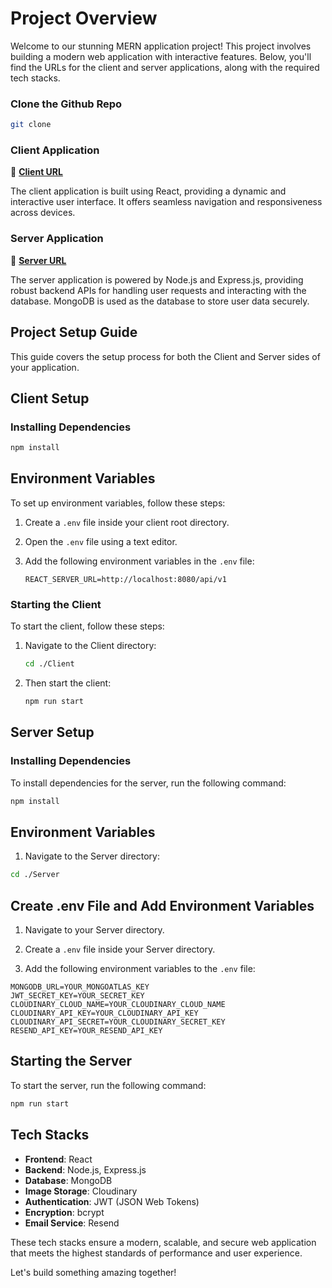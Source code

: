 # Project Overview

Welcome to our stunning MERN application project! This project involves building a modern web application with interactive features. Below, you'll find the URLs for the client and server applications, along with the required tech stacks.

### Clone the Github Repo
```sh
git clone 
```

### Client Application

🚀 **[Client URL](https://chimerical-palmier-5f97df.netlify.app)**

The client application is built using React, providing a dynamic and interactive user interface. It offers seamless navigation and responsiveness across devices.

### Server Application

🔧 **[Server URL](https://fullstack-assessment-1.onrender.com)**

The server application is powered by Node.js and Express.js, providing robust backend APIs for handling user requests and interacting with the database. MongoDB is used as the database to store user data securely.

## Project Setup Guide

This guide covers the setup process for both the Client and Server sides of your application.

## Client Setup

### Installing Dependencies

```sh
npm install
```
## Environment Variables

To set up environment variables, follow these steps:

1. Create a `.env` file inside your client root directory.

2. Open the `.env` file using a text editor.

3. Add the following environment variables in the `.env` file:

   ```plaintext
   REACT_SERVER_URL=http://localhost:8080/api/v1
### Starting the Client

To start the client, follow these steps:

1. Navigate to the Client directory:

    ```sh
    cd ./Client
    ```

2. Then start the client:

    ```sh
    npm run start
    ```
## Server Setup

### Installing Dependencies

To install dependencies for the server, run the following command:

```sh
npm install
```

## Environment Variables

1. Navigate to the Server directory:

```sh
cd ./Server
```

## Create .env File and Add Environment Variables

1. Navigate to your Server directory.

2. Create a `.env` file inside your Server directory.

3. Add the following environment variables to the `.env` file:

```plaintext
MONGODB_URL=YOUR_MONGOATLAS_KEY
JWT_SECRET_KEY=YOUR_SECRET_KEY
CLOUDINARY_CLOUD_NAME=YOUR_CLOUDINARY_CLOUD_NAME
CLOUDINARY_API_KEY=YOUR_CLOUDINARY_API_KEY
CLOUDINARY_API_SECRET=YOUR_CLOUDINARY_SECRET_KEY
RESEND_API_KEY=YOUR_RESEND_API_KEY
```
## Starting the Server

To start the server, run the following command:

```sh
npm run start
```

## Tech Stacks

- **Frontend**: React
- **Backend**: Node.js, Express.js
- **Database**: MongoDB
- **Image Storage**: Cloudinary
- **Authentication**: JWT (JSON Web Tokens)
- **Encryption**: bcrypt
- **Email Service**: Resend

These tech stacks ensure a modern, scalable, and secure web application that meets the highest standards of performance and user experience.

Let's build something amazing together!
